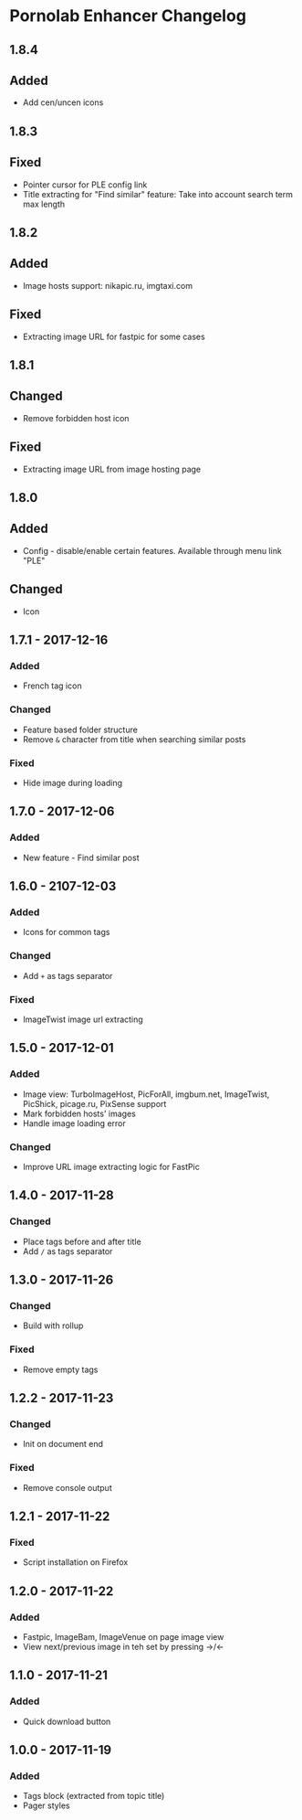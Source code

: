 # Pornolab Enhancer Changelog

## 1.8.4
## Added
- Add cen/uncen icons

## 1.8.3
## Fixed
- Pointer cursor for PLE config link
- Title extracting for "Find similar" feature: Take into account search term max length

## 1.8.2
## Added
- Image hosts support: nikapic.ru, imgtaxi.com

## Fixed
- Extracting image URL for fastpic for some cases

## 1.8.1
## Changed
- Remove forbidden host icon

## Fixed
- Extracting image URL from image hosting page

## 1.8.0
## Added
- Config - disable/enable certain features. Available through menu link "PLE"

## Changed
- Icon

## 1.7.1 - 2017-12-16
### Added
- French tag icon

### Changed
- Feature based folder structure
- Remove `&` character from title when searching similar posts

### Fixed
- Hide image during loading

## 1.7.0 - 2017-12-06
### Added
- New feature - Find similar post

## 1.6.0 - 2107-12-03
### Added
- Icons for common tags

### Changed
- Add `+` as tags separator

### Fixed
- ImageTwist image url extracting

## 1.5.0 - 2017-12-01
### Added
- Image view: TurboImageHost, PicForAll, imgbum.net, ImageTwist, PicShick, picage.ru, PixSense support
- Mark forbidden hosts' images
- Handle image loading error

### Changed
- Improve URL image extracting logic for FastPic

## 1.4.0 - 2017-11-28
### Changed
- Place tags before and after title
- Add `/` as tags separator

## 1.3.0 - 2017-11-26
### Changed
- Build with rollup

### Fixed
- Remove empty tags

## 1.2.2 - 2017-11-23
### Changed
- Init on document end

### Fixed
- Remove console output

## 1.2.1 - 2017-11-22
### Fixed
- Script installation on Firefox

## 1.2.0 - 2017-11-22
### Added
- Fastpic, ImageBam, ImageVenue on page image view
- View next/previous image in teh set by pressing →/←

## 1.1.0 - 2017-11-21
### Added
- Quick download button

## 1.0.0 - 2017-11-19
### Added
- Tags block (extracted from topic title)
- Pager styles
